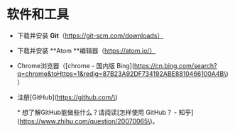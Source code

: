 # 软件和工具

* 下载并安装 **Git**（https://git-scm.com/downloads）

* 下载并安装 **Atom **编辑器（https://atom.io/）

* Chrome浏览器（\[chrome - 国内版 Bing\]\(https://cn.bing.com/search?q=chrome&toHttps=1&redig=87B23A92DF734192ABE8810466100A4B\)）

* 注册\[GitHub\]\(https://github.com/\)

	\* 想了解GitHub能做些什么？请阅读\[怎样使用 GitHub？ - 知乎\]\(https://www.zhihu.com/question/20070065\)。



